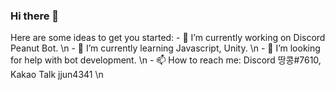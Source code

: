 ### Hi there 👋

<!--
**jjun4341/jjun4341** is a ✨ _special_ ✨ repository because its `README.md` (this file) appears on your GitHub profile.--!>

Here are some ideas to get you started:

- 🔭 I’m currently working on Discord Peanut Bot. \n
- 🌱 I’m currently learning Javascript, Unity. \n
- 🤔 I’m looking for help with bot development. \n
- 📫 How to reach me: Discord 땅콩#7610, Kakao Talk jjun4341 \n
